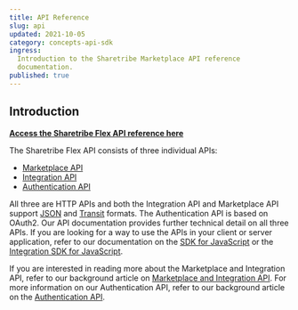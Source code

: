 ```yaml
---
title: API Reference
slug: api
updated: 2021-10-05
category: concepts-api-sdk
ingress:
  Introduction to the Sharetribe Marketplace API reference
  documentation.
published: true
---
```


## Introduction

**[Access the Sharetribe Flex API reference here](https://www.sharetribe.com/api-reference/)**

The Sharetribe Flex API consists of three individual APIs:

- [Marketplace API](https://www.sharetribe.com/api-reference/marketplace.html)
- [Integration API](https://www.sharetribe.com/api-reference/integration.html)
- [Authentication API](https://www.sharetribe.com/api-reference/authentication.html)

All three are HTTP APIs and both the Integration API and Marketplace API
support [JSON](https://www.ietf.org/rfc/rfc7159.txt) and
[Transit](https://github.com/cognitect/transit-format) formats. The
Authentication API is based on OAuth2. Our API documentation provides
further technical detail on all three APIs. If you are looking for a way
to use the APIs in your client or server application, refer to our
documentation on the
[SDK for JavaScript](https://sharetribe.github.io/flex-sdk-js/) or the
[Integration SDK for JavaScript](https://sharetribe.github.io/flex-integration-sdk-js/).

If you are interested in reading more about the Marketplace and
Integration API, refer to our background article on
[Marketplace and Integration API](/concepts-api-sdk/marketplace-api-integration-api/).
For more information on our Authentication API, refer to our background
article on the [Authentication API](/concepts-api-sdk/authentication-api/).
